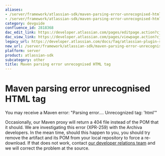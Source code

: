 ```yaml
---
aliases:
- /server/framework/atlassian-sdk/maven-parsing-error-unrecognised-html-tag-2818368.html
- /server/framework/atlassian-sdk/maven-parsing-error-unrecognised-html-tag-2818368.md
category: devguide
confluence_id: 2818368
dac_edit_link: https://developer.atlassian.com/pages/editpage.action?cjm=wozere&pageId=2818368
dac_view_link: https://developer.atlassian.com/pages/viewpage.action?cjm=wozere&pageId=2818368
legacy_url: https://developer.atlassian.com/docs/faq/atlassian-plugin-sdk-faq/maven-parsing-error-unrecognised-html-tag
new_url: /server/framework/atlassian-sdk/maven-parsing-error-unrecognised-html-tag
platform: server
product: atlassian-sdk
subcategory: other
title: Maven parsing error unrecognised HTML tag
---
```

# Maven parsing error unrecognised HTML tag

You may receive a Maven error: "Parsing error.... Unrecognized tag: 'html'"

Occasionally, our Maven proxy will return a 404 file instead of the POM that it should. We are investigating this error (XPR-259) with the Archiva developers. In the mean time, should this happen to you, you should try remove the artifact and its POM from your local repository to force a re-download. If that does not work, contact [our developer relations team](https://developer.atlassian.com/help#contact-us) and we will correct the problem at the source.
















































